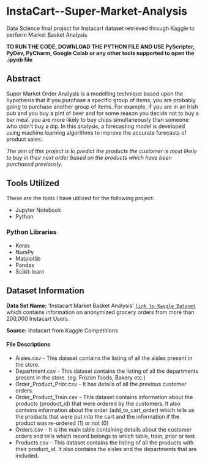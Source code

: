 # InstaCart--Super-Market-Analysis
Data Science final project for Instacart dataset retrieved through Kaggle to perform Market Basket Analysis

**TO RUN THE CODE, DOWNLOAD THE PYTHON FILE AND USE PyScripter, PyDev, PyCharm, Google Colab or any other tools supported to open the .ipynb file**

## Abstract
Super Market Order Analysis is a modelling technique based upon the hypothesis that if you purchase a specific group of items, you are probably going to purchase another group of items. For example, if you are in an Irish pub and you buy a pint of beer and for some reason you decide not to buy a bar meal, you are more likely to buy chips simultaneously than someone who didn't buy a dip. In this analysis, a forecasting model is developed using machine learning algorithms to improve the accurate forecasts of product sales.

*The aim of this project is to predict the products the customer is most likely to buy in their next order based on the products which have been purchased previously.*

## Tools Utilized
These are the tools I have utilized for the following project:
* Jupyter Notebook
* Python

### Python Libraries 
* Keras
* NumPy
* Matplotlib
* Pandas
* Scikit-learn


## Dataset Information

**Data Set Name:** 'Instacart Market Basket Analysis'    [`link to Kaggle Dataset`](https://github.com/priyankabandekar31/Machine-Learning-from-disaster-on-Titanic-dataset/blob/main/Titanic_Machine_Learning_from_Disaster.ipynb) which contains information on anonymized grocery orders from more than 200,000 Instacart Users.

**Source:**  Instacart from Kaggle Competitions

#### File Descriptions 
* Aisles.csv - This dataset contains the listing of all the aisles present in the store.
* Department.csv - This dataset contains the listing of all the departments present in the store. (eg. Frozen foods, Bakery etc.)
* Order_Product_Prior.csv - It has details of all the previous customer orders.
* Order_Product_Train.csv - This dataset contains information about the products (product_id) that were ordered by the customers. It also contains information about the order (add_to_cart_order) which tells us the products that were put into the cart and the information if the product was re-ordered (1) or not (0)
* Orders.csv - It is the main table containing details about the customer orders and tells which record belongs to which table, train, prior or test.
* Products.csv - This dataset contains the listing of all the products with their product_id. It also contains the aisles and the departments that are included. 

